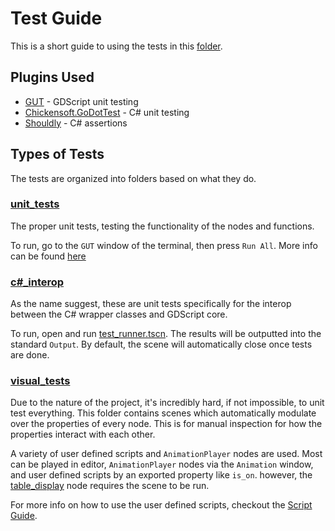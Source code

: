 # Test Guide

This is a short guide to using the tests in this [folder](/tests/).

## Plugins Used

- [GUT](https://github.com/bitwes/Gut) - GDScript unit testing
- [Chickensoft.GoDotTest](https://github.com/chickensoft-games/GoDotTest) - C# unit testing
- [Shouldly](https://github.com/shouldly/shouldly) - C# assertions

## Types of Tests

The tests are organized into folders based on what they do.

### [unit_tests](/tests/unit_tests/)

The proper unit tests, testing the functionality of the nodes and functions.

To run, go to the `GUT` window of the terminal, then press `Run All`.
More info can be found [here](https://gut.readthedocs.io/en/latest/Install.html#running-tests)

### [c#_interop](/tests/c#_interop/)

As the name suggest, these are unit tests specifically for the interop between the C# wrapper classes and GDScript core.

To run, open and run [test_runner.tscn](/tests/c#_interop/test_runner.tscn).
The results will be outputted into the standard `Output`.
By default, the scene will automatically close once tests are done.

### [visual_tests](/tests/visual_tests/)

Due to the nature of the project, it's incredibly hard, if not impossible, to unit test everything.
This folder contains scenes which automatically modulate over the properties of every node.
This is for manual inspection for how the properties interact with each other.

A variety of user defined scripts and `AnimationPlayer` nodes are used. 
Most can be played in editor, `AnimationPlayer` nodes via the `Animation` window, and user defined scripts by an exported property like `is_on`.
however, the [table_display](/tests/visual_tests/table_display.gd) node requires the scene to be run.

For more info on how to use the user defined scripts, checkout the [Script Guide](/tests/visual_tests/script_guide.md).
